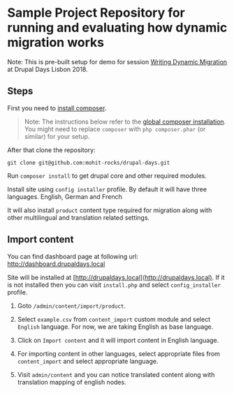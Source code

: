 # Sample Project Repository for running and evaluating how dynamic migration works

Note: This is pre-built setup for demo for session [Writing Dynamic Migration](https://lisbon2018.drupaldays.org/sessions/writing-dynamic-migrations) at Drupal Days Lisbon 2018.

## Steps

First you need to [install composer](https://getcomposer.org/doc/00-intro.md#installation-linux-unix-osx).

> Note: The instructions below refer to the [global composer installation](https://getcomposer.org/doc/00-intro.md#globally).
You might need to replace `composer` with `php composer.phar` (or similar) 
for your setup.

After that clone the repository:

```
git clone git@github.com:mohit-rocks/drupal-days.git
```

Run `composer install` to get drupal core and other required modules.

Install site using `config installer` profile. By default it will have three languages. English, German and French

It will also install `product` content type required for migration along with other multilingual and translation related settings.

## Import content

You can find dashboard page at following url: http://dashboard.drupaldays.local

Site will be installed at [http://drupaldays.local](http://drupaldays.local). If it is not installed then you can visit `install.php` and select `config_installer` profile.

1. Goto `/admin/content/import/product`.

2. Select `example.csv` from `content_import` custom module and select `English` language. For now, we are taking English as base language.

3. Click on `Import content` and it will import content in English language.

4. For importing content in other languages, select appropriate files from `content_import` and select appropriate language.
    
5. Visit `admin/content` and you can notice translated content along with translation mapping of english nodes.
